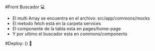 #Front Buscador 💻 

- El multi Array se encuentra en el archivo: src/app/commons/mocks
- El metodo fetch está en la carpeta services
- El componente de la tabla esta en pages/home-page
- Y por ultimo el buscador esta en commons/components

#Deploy: () 💪
